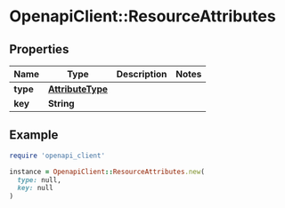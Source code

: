 # OpenapiClient::ResourceAttributes

## Properties

| Name | Type | Description | Notes |
| ---- | ---- | ----------- | ----- |
| **type** | [**AttributeType**](AttributeType.md) |  |  |
| **key** | **String** |  |  |

## Example

```ruby
require 'openapi_client'

instance = OpenapiClient::ResourceAttributes.new(
  type: null,
  key: null
)
```

